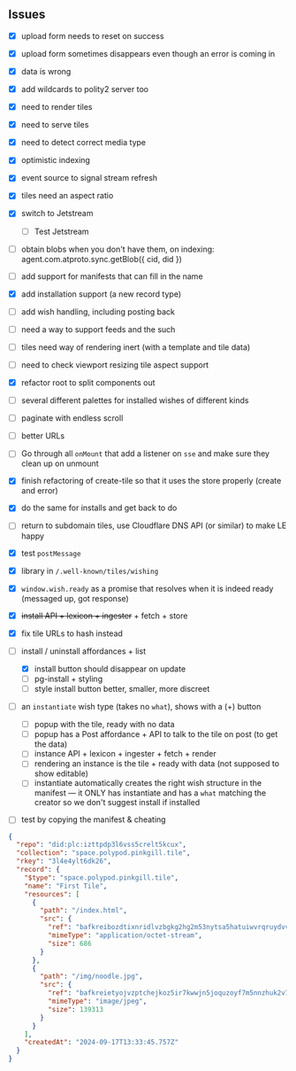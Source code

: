 
## Issues

- [x] upload form needs to reset on success
- [x] upload form sometimes disappears even though an error is coming in
- [x] data is wrong
- [x] add wildcards to polity2 server too
- [x] need to render tiles
- [x] need to serve tiles
- [x] need to detect correct media type
- [x] optimistic indexing
- [x] event source to signal stream refresh
- [x] tiles need an aspect ratio
- [x] switch to Jetstream
  - [ ] Test Jetstream
- [ ] obtain blobs when you don't have them, on indexing: agent.com.atproto.sync.getBlob({ cid, did })
- [ ] add support for manifests that can fill in the name
- [x] add installation support (a new record type)
- [ ] add wish handling, including posting back
- [ ] need a way to support feeds and the such
- [ ] tiles need way of rendering inert (with a template and tile data)
- [ ] need to check viewport resizing tile aspect support
- [x] refactor root to split components out
- [ ] several different palettes for installed wishes of different kinds
- [ ] paginate with endless scroll
- [ ] better URLs
- [ ] Go through all `onMount` that add a listener on `sse` and make sure they clean up on unmount
- [x] finish refactoring of create-tile so that it uses the store properly (create and error)
- [x] do the same for installs and get back to do 
- [ ] return to subdomain tiles, use Cloudflare DNS API (or similar) to make LE happy

- [x] test `postMessage`
- [x] library in `/.well-known/tiles/wishing`
- [x] `window.wish.ready` as a promise that resolves when it is indeed ready (messaged up, got response)
- [x] ~~install API + lexicon + ingester~~ + fetch + store
- [x] fix tile URLs to hash instead
- [ ] install / uninstall affordances + list
  - [x] install button should disappear on update
  - [ ] pg-install + styling
  - [ ] style install button better, smaller, more discreet
- [ ] an `instantiate` wish type (takes no `what`), shows with a (+) button
  - [ ] popup with the tile, ready with no data
  - [ ] popup has a Post affordance + API to talk to the tile on post (to get the data)
  - [ ] instance API + lexicon + ingester + fetch + render
  - [ ] rendering an instance is the tile + ready with data (not supposed to show editable)
  - [ ] instantiate automatically creates the right wish structure in the manifest — it ONLY has instantiate and has a `what` matching the creator so we don't suggest install if installed
- [ ] test by copying the manifest & cheating

```json
{
  "repo": "did:plc:izttpdp3l6vss5crelt5kcux",
  "collection": "space.polypod.pinkgill.tile",
  "rkey": "3l4e4ylt6dk26",
  "record": {
    "$type": "space.polypod.pinkgill.tile",
    "name": "First Tile",
    "resources": [
      {
        "path": "/index.html",
        "src": {
          "ref": "bafkreibozdtixnridlvzbgkg2hg2m53nytsa5hatuiwvrqruydvvy52whu",
          "mimeType": "application/octet-stream",
          "size": 686
        }
      },
      {
        "path": "/img/noodle.jpg",
        "src": {
          "ref": "bafkreietyojvzptchejkoz5ir7kwwjn5joquzoyf7m5nnzhuk2v7ju63uy",
          "mimeType": "image/jpeg",
          "size": 139313
        }
      }
    ],
    "createdAt": "2024-09-17T13:33:45.757Z"
  }
}
```
